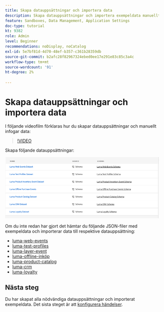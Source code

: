```yaml
---
title: Skapa datauppsättningar och importera data
description: Skapa datauppsättningar och importera exempeldata manuellt.
feature: Sandboxes, Data Management, Application Settings
doc-type: tutorial
kt: 9382
role: Admin
level: Beginner
recommendations: noDisplay, noCatalog
exl-id: 5e7bf81d-4d70-48ef-b357-c361b28359db
source-git-commit: b2afc28f82967324ebed0ee17e291e83c85c3a4c
workflow-type: tm+mt
source-wordcount: '91'
ht-degree: 2%

---
```


# Skapa datauppsättningar och importera data

I följande videofilm förklaras hur du skapar datauppsättningar och manuellt infogar data:

>[!VIDEO](https://video.tv.adobe.com/v/334293?quality=12&learn=on)

Skapa följande datauppsättningar:

![Skapa datauppsättningar](/help/tutorial-configure-a-training-sandbox/assets/datasets.png)

Om du inte redan har gjort det hämtar du följande JSON-filer med exempeldata och importerar data till respektive datauppsättning:

* [luma-web-events](/help/tutorial-configure-a-training-sandbox/assets/luma-data/luma-web-events.json)
* [luma-test-profiles](/help/tutorial-configure-a-training-sandbox/assets/luma-data/luma-test-profiles.json)
* [luma-layer-event](/help/tutorial-configure-a-training-sandbox/assets/luma-data/luma-inventory-events.json)
* [luma-offline-inköp](/help/tutorial-configure-a-training-sandbox/assets/luma-data/luma-offline-purchases.json)
* [luma-product-catalog](/help/tutorial-configure-a-training-sandbox/assets/luma-data/luma-product-catalog.json)
* [luma-crm](/help/tutorial-configure-a-training-sandbox/assets/luma-data/luma-crm.json)
* [luma-loyalty](/help/tutorial-configure-a-training-sandbox/assets/luma-data/luma-loyalty.json)


## Nästa steg

Du har skapat alla nödvändiga datauppsättningar och importerat exempeldata. Det sista steget är att [konfigurera händelser](/help/tutorial-configure-a-training-sandbox/configure-events.md).
